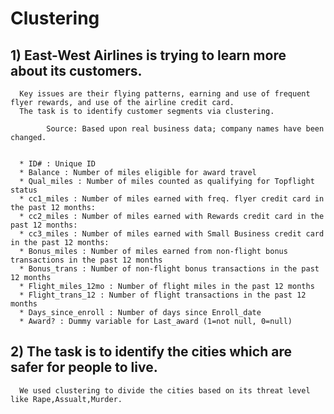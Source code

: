 # Clustering

## 1) East-West Airlines is trying to learn more about its customers.  
      Key issues are their flying patterns, earning and use of frequent flyer rewards, and use of the airline credit card.  
      The task is to identify customer segments via clustering.				
				
			Source: Based upon real business data; company names have been changed.				
			

      * ID# : Unique ID
      * Balance : Number of miles eligible for award travel
      * Qual_miles : Number of miles counted as qualifying for Topflight status
      * cc1_miles : Number of miles earned with freq. flyer credit card in the past 12 months:
      * cc2_miles : Number of miles earned with Rewards credit card in the past 12 months:
      * cc3_miles : Number of miles earned with Small Business credit card in the past 12 months:
      * Bonus_miles : Number of miles earned from non-flight bonus transactions in the past 12 months
      * Bonus_trans : Number of non-flight bonus transactions in the past 12 months
      * Flight_miles_12mo : Number of flight miles in the past 12 months
      * Flight_trans_12 : Number of flight transactions in the past 12 months
      * Days_since_enroll : Number of days since Enroll_date
      * Award? : Dummy variable for Last_award (1=not null, 0=null)
      
      
## 2) The task is to identify the cities which are safer for people to live. 
      We used clustering to divide the cities based on its threat level like Rape,Assualt,Murder.  
 
 
